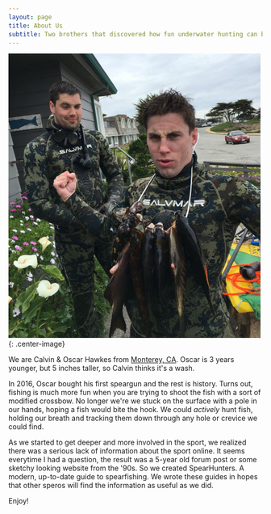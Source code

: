 ```yaml
---
layout: page
title: About Us
subtitle: Two brothers that discovered how fun underwater hunting can be
---
```



![Calvin and Oscar Hawkes spearfishing in Monterey](img/two_brothers.jpg){: .center-image}

We are Calvin & Oscar Hawkes from [Monterey, CA](https://goo.gl/maps/Hh4mug5jk4S2). Oscar is 3 years younger, but 5 inches taller, so Calvin thinks it's a wash.

In 2016, Oscar bought his first speargun and the rest is history. Turns out, fishing is much more fun when you are trying to shoot the fish with a sort of modified crossbow. No longer we're we stuck on the surface with a pole in our hands, hoping a fish would bite the hook. We could _actively_ hunt fish, holding our breath and tracking them down through any hole or crevice we could find.

As we started to get deeper and more involved in the sport, we realized there was a serious lack of information about the sport online. It seems everytime I had a question, the result was a 5-year old forum post or some sketchy looking website from the '90s. So we created SpearHunters. A modern, up-to-date guide to spearfishing. We wrote these guides in hopes that other speros will find the information as useful as we did.

Enjoy!


